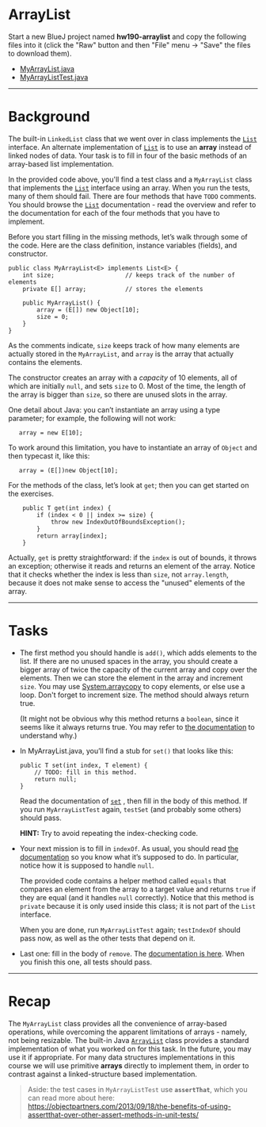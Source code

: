 # ArrayList

Start a new BlueJ project named **hw190-arraylist** and copy the following files into it (click the "Raw" button and then "File" menu -> "Save" the files to download them).
- [MyArrayList.java](MyArrayList.java)
- [MyArrayListTest.java](MyArrayListTest.java)

---

# Background

The built-in `LinkedList` class that we went over in class implements the [`List`](https://docs.oracle.com/javase/8/docs/api/java/util/List.html) interface. An alternate implementation of [`List`](https://docs.oracle.com/javase/8/docs/api/java/util/List.html) is to use an **array** instead of linked nodes of data. Your task is to fill in four of the basic methods of an array-based list implementation.

In the provided code above, you'll find a test class and a `MyArrayList` class that implements the [`List`](https://docs.oracle.com/javase/8/docs/api/java/util/List.html) interface using an array. When you run the tests, many of them should fail. There are four methods that have `TODO` comments. You should browse the [`List`](https://docs.oracle.com/javase/8/docs/api/java/util/List.html) documentation - read the overview and refer to the documentation for each of the four methods that you have to implement.

Before you start filling in the missing methods, let’s walk through some of the code. Here are the class definition, instance variables (fields), and constructor.

```
public class MyArrayList<E> implements List<E> {
    int size;                    // keeps track of the number of elements
    private E[] array;           // stores the elements
    
    public MyArrayList() {
        array = (E[]) new Object[10];
        size = 0;
    }
}
```

As the comments indicate, `size` keeps track of how many elements are actually stored in the `MyArrayList`, and `array` is the array that actually contains the elements.

The constructor creates an array with a *capacity* of 10 elements, all of which are initially `null`, and sets `size` to 0. Most of the time, the length of the array is bigger than `size`, so there are unused slots in the array.

One detail about Java: you can’t instantiate an array using a type parameter; for example, the following will not work:

```
   array = new E[10];
```

To work around this limitation, you have to instantiate an array of `Object` and then typecast it, like this:

```
   array = (E[])new Object[10];
```

For the methods of the class, let’s look at `get`; then you can get started on the exercises.

```
    public T get(int index) {
        if (index < 0 || index >= size) {
            throw new IndexOutOfBoundsException();
        }
        return array[index];
    }
```

Actually, `get` is pretty straightforward: if the `index` is out of bounds, it throws an exception; otherwise it reads and returns an element of the array. Notice that it checks whether the index is less than `size`, not `array.length`, because it does not make sense to access the "unused" elements of the array.

---

# Tasks

- The first method you should handle is `add()`, which adds elements to the list. If there are no unused spaces in the array, you should create a bigger array of twice the capacity of the current array and copy over the elements. Then we can store the element in the array and increment `size`. You may use [System.arraycopy](https://docs.oracle.com/javase/8/docs/api/java/lang/System.html#arraycopy-java.lang.Object-int-java.lang.Object-int-int-) to copy elements, or else use a loop. Don't forget to increment size. The method should always return true.

  (It might not be obvious why this method returns a `boolean`, since it seems like it always returns true. You may refer to [the documentation](https://docs.oracle.com/javase/8/docs/api/java/util/Collection.html#add-E-) to understand why.)

- In MyArrayList.java, you’ll find a stub for `set()` that looks like this:

    ```
    public T set(int index, T element) {
        // TODO: fill in this method.
        return null;
    }
    ```

    Read the documentation of [`set`](https://docs.oracle.com/javase/8/docs/api/java/util/List.html#set-int-E-) , then fill in the body of this method. If you run `MyArrayListTest` again, `testSet` (and probably some others) should pass.

    **HINT:** Try to avoid repeating the index-checking code.

- Your next mission is to fill in `indexOf`. As usual, you should read [the documentation](https://docs.oracle.com/javase/8/docs/api/java/util/List.html#indexOf-java.lang.Object-) so you know what it’s supposed to do. In particular, notice how it is supposed to handle `null`.

    The provided code contains a helper method called `equals` that compares an element from the array to a target value and returns `true` if they are equal (and it handles `null` correctly). Notice that this method is `private` because it is only used inside this class; it is not part of the `List` interface.

    When you are done, run `MyArrayListTest` again; `testIndexOf` should pass now, as well as the other tests that depend on it.

- Last one: fill in the body of `remove`. The [documentation is here](https://docs.oracle.com/javase/8/docs/api/java/util/List.html#remove-int-). When you finish this one, all tests should pass.

---

# Recap 

The `MyArrayList` class provides all the convenience of array-based operations, while overcoming the apparent limitations of arrays - namely, not being resizable. The built-in Java [`ArrayList`](https://docs.oracle.com/javase/8/docs/api/java/util/ArrayList.html) class provides a standard implementation of what you worked on for this task. In the future, you may use it if appropriate. For many data structures implementations in this course we will use primitive **arrays** directly to implement them, in order to contrast against a linked-structure based implementation.

> Aside: the test cases in `MyArrayListTest` use **`assertThat`**, which you can read more about here: https://objectpartners.com/2013/09/18/the-benefits-of-using-assertthat-over-other-assert-methods-in-unit-tests/ 




